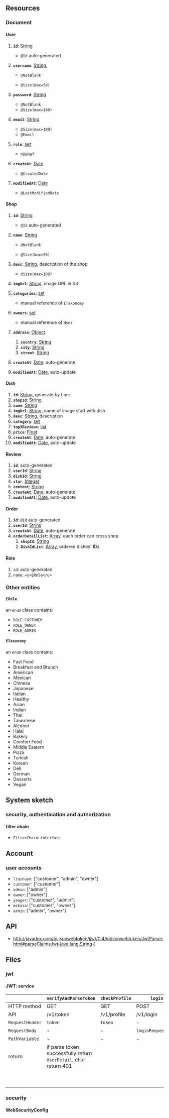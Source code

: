 ## Resources

### Document

#### User

1. **`id`**: <u>String</u>

   - `@Id` auto-generated

2. **`username`**: <u>String</u>,

   - `@NotBlank`

   - `@Size(max=50)`

3. **`password`**: <u>String</u>

   - `@NotBlank`
   - `@Size(max=100)`

4. **`email`**: <u>String</u>

   - `@Size(max=100)`
   - `@Email`

5. **`role`**: <u>set<Role></u>

   -  `@DBRef`

6. **`createAt`**: <u>Date</u>

   - `@CreatedDate`

7. **`modifiedAt`**: <u>Date</u>

   - `@LastModifiedDate`

#### Shop

1. **`id`**: <u>String</u>

   - `@Id` auto-generated

2. **`name`**: <u>String</u>

   - `@NotBlank`

   - `@Size(max=50)`

3. **`desc`**: <u>String</u>, description of the shop

   - `@Size(max=100)`

4. **`imgUrl`**: <u>String</u>, image URL in S3

5. **`categories`**: <u>set<String></u>

   - manual reference of  `ETaxonomy`

6. **`owners`**: <u>set<String></u>

   - manual reference of `User`

7. **`address`**: <u>Object</u>

   1. **`country`**: <u>String</u>
   2. **`city`**: <u>String</u>
   3. **`street`**: <u>String</u>

8. **`createAt`**: <u>Date</u>, auto-generate

9. **`modifiedAt`**: <u>Date</u>, auto-update

#### **Dish**

1. **`id`**: <u>String</u>, generate by time
2. **`shopId`**: <u>String</u>
3. **`name`**: <u>String</u>
4. **`imgUrl`**: <u>String</u>, name of image start with dish
5. **`desc`**: <u>String</u>, description
6. **`category`**: <u>set<String></u>
7. **`top3Reviews`**: <u>list<ShortReview></u>
8. **`price`**: <u>Float</u>
9. **`createAt`**: <u>Date</u>, auto-generate
10. **`modifiedAt`**: <u>Date</u>, auto-update

#### Review

1. **`id`**: auto-generated
2. **`userId`**: <u>String</u>
3. **`dishId`**: <u>String</u>
4. **`star`**: <u>Integer</u>
5. **`content`**: <u>String</u>
6. **`createAt`**: <u>Date</u>, auto-generate
7. **`modifiedAt`**: <u>Date</u>, auto-update

#### Order

1. **`id`**: `@Id` auto-generated
2. **`userId`**: <u>String</u>
3. **`createAt`**: <u>Date</u>, auto-generate
4. **`orderDetailList`**: <u>Array</u>, each order can cross shop
   1. **`shopId`**: <u>String</u>
   2. **`DishIdList`**: <u>Array</u>, ordered dishes' IDs

#### Role

1. `id`: auto-generated
2. `name`: `<u>ERole</u>`

### Other entities

#### `ERole`

an `enum` class contains:

- `ROLE_CUSTOMER`
- `ROLE_OWNER`
- `ROLE_ADMIN`

#### `ETaxonomy`

an `enum` class contains:

- Fast Food
- Breakfast and Brunch
- American
- Mexican
- Chinese
- Japanese
- Italian
- Healthy
- Asian
- Indian
- Thai
- Taiwanese
- Alcohol
- Halal
- Bakery
- Comfort Food
- Middle Eastern
- Pizza
- Turkish
- Korean
- Deli
- German
- Desserts
- Vegan

## System sketch

### security, authentication and authorization

#### filter chain

- `FilterChain`: `interface`

## Account

### user accounts

- `liushuyu`: ["customer", "admin", "owner"]
- `customer`: ["customer"]
- `admin`: ["admin"]
- `owner`: ["owner"]
- `yeager`: ["customer", "admin"]
- `mikasa`: ["customer", "owner"]
- `armin`: ["admin", "owner"]

## API

- http://javadox.com/io.jsonwebtoken/jjwt/0.4/io/jsonwebtoken/JwtParser.html#parseClaimsJwt-java.lang.String-)

## Files

### jwt

#### JWT: service

|                 | `verifyAndParseToken`                                        | `checkProfile` | `login`            |
| --------------- | ------------------------------------------------------------ | -------------- | ------------------ |
| HTTP method     | GET                                                          | GET            | POST               |
| API             | /v1/token                                                    | /v1/profile    | /v1/login          |
| `RequestHeader` | `token`                                                      | `token`        | -                  |
| `RequestBody`   | -                                                            | -              | `loginRequestBody` |
| `PathVariable`  | -                                                            | -              | -                  |
| return          | if parse token successfully return `UserDetail`, else return 401 |                |                    |
|                 |                                                              |                |                    |
|                 |                                                              |                |                    |
|                 |                                                              |                |                    |
|                 |                                                              |                |                    |
|                 |                                                              |                |                    |
|                 |                                                              |                |                    |
|                 |                                                              |                |                    |
|                 |                                                              |                |                    |
|                 |                                                              |                |                    |

### security

#### WebSecurityConfig

